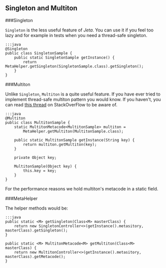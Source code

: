 <div class="page-header">
    <h2>Singleton and Multiton</h2>
</div>

###Singleton

`Singleton` is the less useful feature of *Jeta*. You can use it if you feel too lazy and for example in tests when you need a thread-safe singleton.

    :::java
    @Singleton
    public class SingletonSample {
        public static SingletonSample getInstance() {
            return MetaHelper.getSingleton(SingletonSample.class).getSingleton();
        }
    }


###Multiton

Unlike `Singleton`, `Multiton` is a quite useful feature. If you have ever tried to implement thread-safe multiton pattern you would know. If you haven't, you can read [this thread](http://stackoverflow.com/questions/11126866/thread-safe-multitons-in-java) on StackOverFlow to be aware of.

    :::java
    @Multiton
    public class MultitonSample {
        static MultitonMetacode<MultitonSample> multiton = 
            MetaHelper.getMultiton(MultitonSample.class);

        public static MultitonSample getInstance(String key) {
            return multiton.getMultiton(key);
        }

        private Object key;

        MultitonSample(Object key) {
            this.key = key;
        }
    }

For the performance reasons we hold multiton's metacode in a static field.


###MetaHelper

The helper methods would be:

    :::java
    public static <M> getSingleton(Class<M> masterClass) {
        return new SingletonController<>(getInstance().metasitory, masterClass).getSingleton();
    }

    public static <M> MultitonMetacode<M> getMultiton(Class<M> masterClass) {
        return new MultitonController<>(getInstance().metasitory, masterClass).getMetacode();
    }
